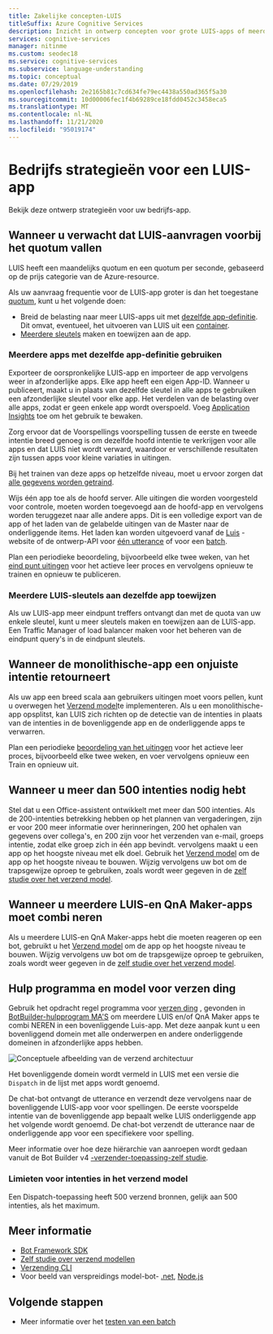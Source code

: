 ```yaml
---
title: Zakelijke concepten-LUIS
titleSuffix: Azure Cognitive Services
description: Inzicht in ontwerp concepten voor grote LUIS-apps of meerdere apps, waaronder LUIS en QnA Maker samen.
services: cognitive-services
manager: nitinme
ms.custom: seodec18
ms.service: cognitive-services
ms.subservice: language-understanding
ms.topic: conceptual
ms.date: 07/29/2019
ms.openlocfilehash: 2e2165b81c7cd634fe79ec4438a550ad365f5a30
ms.sourcegitcommit: 10d00006fec1f4b69289ce18fdd0452c3458eca5
ms.translationtype: MT
ms.contentlocale: nl-NL
ms.lasthandoff: 11/21/2020
ms.locfileid: "95019174"
---
```

# <a name="enterprise-strategies-for-a-luis-app"></a>Bedrijfs strategieën voor een LUIS-app
Bekijk deze ontwerp strategieën voor uw bedrijfs-app.

## <a name="when-you-expect-luis-requests-beyond-the-quota"></a>Wanneer u verwacht dat LUIS-aanvragen voorbij het quotum vallen

LUIS heeft een maandelijks quotum en een quotum per seconde, gebaseerd op de prijs categorie van de Azure-resource. 

Als uw aanvraag frequentie voor de LUIS-app groter is dan het toegestane [quotum](https://azure.microsoft.com/pricing/details/cognitive-services/language-understanding-intelligent-services/), kunt u het volgende doen:

* Breid de belasting naar meer LUIS-apps uit met [dezelfde app-definitie](#use-multiple-apps-with-same-app-definition). Dit omvat, eventueel, het uitvoeren van LUIS uit een [container](luis-container-howto.md). 
* [Meerdere sleutels](#assign-multiple-luis-keys-to-same-app) maken en toewijzen aan de app. 

### <a name="use-multiple-apps-with-same-app-definition"></a>Meerdere apps met dezelfde app-definitie gebruiken
Exporteer de oorspronkelijke LUIS-app en importeer de app vervolgens weer in afzonderlijke apps. Elke app heeft een eigen App-ID. Wanneer u publiceert, maakt u in plaats van dezelfde sleutel in alle apps te gebruiken een afzonderlijke sleutel voor elke app. Het verdelen van de belasting over alle apps, zodat er geen enkele app wordt overspoeld. Voeg [Application Insights](./luis-csharp-tutorial-bf-v4.md) toe om het gebruik te bewaken. 

Zorg ervoor dat de Voorspellings voorspelling tussen de eerste en tweede intentie breed genoeg is om dezelfde hoofd intentie te verkrijgen voor alle apps en dat LUIS niet wordt verward, waardoor er verschillende resultaten zijn tussen apps voor kleine variaties in uitingen. 

Bij het trainen van deze apps op hetzelfde niveau, moet u ervoor zorgen dat [alle gegevens worden getraind](luis-how-to-train.md#train-with-all-data).

Wijs één app toe als de hoofd server. Alle uitingen die worden voorgesteld voor controle, moeten worden toegevoegd aan de hoofd-app en vervolgens worden teruggezet naar alle andere apps. Dit is een volledige export van de app of het laden van de gelabelde uitingen van de Master naar de onderliggende items. Het laden kan worden uitgevoerd vanaf de [Luis](luis-reference-regions.md) -website of de ontwerp-API voor [één utterance](https://westus.dev.cognitive.microsoft.com/docs/services/5890b47c39e2bb17b84a55ff/operations/5890b47c39e2bb052c5b9c08) of voor een [batch](https://westus.dev.cognitive.microsoft.com/docs/services/5890b47c39e2bb17b84a55ff/operations/5890b47c39e2bb052c5b9c09). 

Plan een periodieke beoordeling, bijvoorbeeld elke twee weken, van het [eind punt uitingen](luis-how-to-review-endpoint-utterances.md) voor het actieve leer proces en vervolgens opnieuw te trainen en opnieuw te publiceren. 

### <a name="assign-multiple-luis-keys-to-same-app"></a>Meerdere LUIS-sleutels aan dezelfde app toewijzen
Als uw LUIS-app meer eindpunt treffers ontvangt dan met de quota van uw enkele sleutel, kunt u meer sleutels maken en toewijzen aan de LUIS-app. Een Traffic Manager of load balancer maken voor het beheren van de eindpunt query's in de eindpunt sleutels. 

## <a name="when-your-monolithic-app-returns-wrong-intent"></a>Wanneer de monolithische-app een onjuiste intentie retourneert
Als uw app een breed scala aan gebruikers uitingen moet voors pellen, kunt u overwegen het [Verzend model](#dispatch-tool-and-model)te implementeren. Als u een monolithische-app opsplitst, kan LUIS zich richten op de detectie van de intenties in plaats van de intenties in de bovenliggende app en de onderliggende apps te verwarren. 

Plan een periodieke [beoordeling van het uitingen](luis-how-to-review-endpoint-utterances.md) voor het actieve leer proces, bijvoorbeeld elke twee weken, en voer vervolgens opnieuw een Train en opnieuw uit. 

## <a name="when-you-need-to-have-more-than-500-intents"></a>Wanneer u meer dan 500 intenties nodig hebt
Stel dat u een Office-assistent ontwikkelt met meer dan 500 intenties. Als de 200-intenties betrekking hebben op het plannen van vergaderingen, zijn er voor 200 meer informatie over herinneringen, 200 het ophalen van gegevens over collega's, en 200 zijn voor het verzenden van e-mail, groeps intentie, zodat elke groep zich in één app bevindt. vervolgens maakt u een app op het hoogste niveau met elk doel. Gebruik het [Verzend model](#dispatch-tool-and-model) om de app op het hoogste niveau te bouwen. Wijzig vervolgens uw bot om de trapsgewijze oproep te gebruiken, zoals wordt weer gegeven in de [zelf studie over het verzend model](/azure/bot-service/bot-builder-tutorial-dispatch?branch=master&tabs=cs&view=azure-bot-service-4.0). 

## <a name="when-you-need-to-combine-several-luis-and-qna-maker-apps"></a>Wanneer u meerdere LUIS-en QnA Maker-apps moet combi neren
Als u meerdere LUIS-en QnA Maker-apps hebt die moeten reageren op een bot, gebruikt u het [Verzend model](#dispatch-tool-and-model) om de app op het hoogste niveau te bouwen.  Wijzig vervolgens uw bot om de trapsgewijze oproep te gebruiken, zoals wordt weer gegeven in de [zelf studie over het verzend model](/azure/bot-service/bot-builder-tutorial-dispatch?branch=master&tabs=cs&view=azure-bot-service-4.0). 

## <a name="dispatch-tool-and-model"></a>Hulp programma en model voor verzen ding
Gebruik het opdracht regel programma voor [verzen ding][dispatch-tool] , gevonden in [BotBuilder-hulpprogram MA'S](https://github.com/Microsoft/botbuilder-tools) om meerdere LUIS en/of QnA Maker apps te combi NEREN in een bovenliggende Luis-app. Met deze aanpak kunt u een bovenliggend domein met alle onderwerpen en andere onderliggende domeinen in afzonderlijke apps hebben. 

![Conceptuele afbeelding van de verzend architectuur](./media/luis-concept-enterprise/dispatch-architecture.png)

Het bovenliggende domein wordt vermeld in LUIS met een versie die `Dispatch` in de lijst met apps wordt genoemd. 

De chat-bot ontvangt de utterance en verzendt deze vervolgens naar de bovenliggende LUIS-app voor voor spellingen. De eerste voorspelde intentie van de bovenliggende app bepaalt welke LUIS onderliggende app het volgende wordt genoemd. De chat-bot verzendt de utterance naar de onderliggende app voor een specifiekere voor spelling.

Meer informatie over hoe deze hiërarchie van aanroepen wordt gedaan vanuit de Bot Builder v4 [-verzender-toepassing-zelf studie](/azure/bot-service/bot-builder-tutorial-dispatch?branch=master&tabs=cs&view=azure-bot-service-4.0).  

### <a name="intent-limits-in-dispatch-model"></a>Limieten voor intenties in het verzend model
Een Dispatch-toepassing heeft 500 verzend bronnen, gelijk aan 500 intenties, als het maximum. 

## <a name="more-information"></a>Meer informatie

* [Bot Framework SDK](https://github.com/Microsoft/botframework)
* [Zelf studie over verzend modellen](/azure/bot-service/bot-builder-tutorial-dispatch?branch=master&tabs=cs&view=azure-bot-service-4.0)
* [Verzending CLI](https://github.com/Microsoft/botbuilder-tools)
* Voor beeld van verspreidings model-bot- [.net](https://github.com/microsoft/BotBuilder-Samples/tree/master/samples/csharp_dotnetcore/14.nlp-with-dispatch), [Node.js](https://github.com/microsoft/BotBuilder-Samples/tree/master/samples/javascript_nodejs/14.nlp-with-dispatch)

## <a name="next-steps"></a>Volgende stappen

* Meer informatie over het [testen van een batch](luis-how-to-batch-test.md)

[dispatcher-application-tutorial]: /azure/bot-service/bot-builder-tutorial-dispatch?branch=master
[dispatch-tool]: https://aka.ms/dispatch-tool